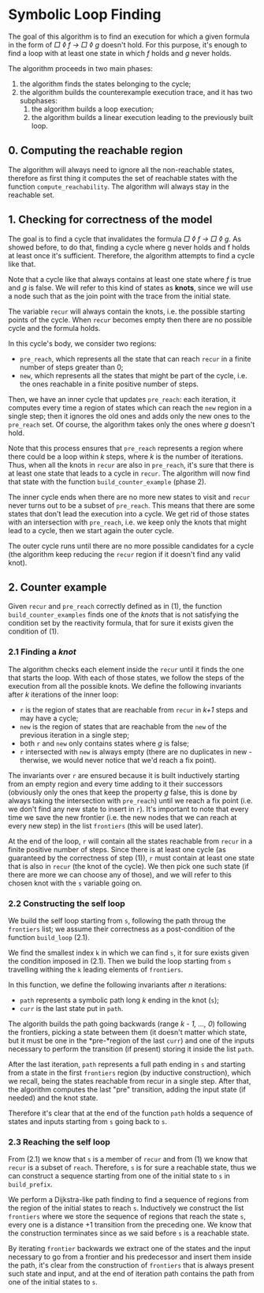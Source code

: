 # Symbolic Loop Finding

<!-- 1. obiettivo: trovare un controesemptio per la formula; 
il controesempio è una trace con un ciclo dove f è valida una volta e g mai.
- insieme di tutti gli stati ragg
- tra quali di questi stati f valida e g non valida: stati da cui può partire il ciclo; (precisare che anche se il loop parte prima del "nodo" troviamo lo stesso ciclo anche partendo da lì, ma ci arriviamo in maniera diversa)
- main loop:
    - recur = potential candidates for the cycle
    - pre reach = tutti gli stati che in n >= 1 passi possono raggiungere recur
    - new = sono tutti gli stati che stiamo analizzando ora (la pre in cui g non è valida)
    - 
--> 

The goal of this algorithm is to find an execution for which a given formula in the form of *□ ◊ f -> □ ◊ g* doesn't hold. For this purpose, it's enough to find a loop with at least one state in which *f* holds and *g* never holds.

The algorithm proceeds in two main phases:

1. the algorithm finds the states belonging to the cycle;
2. the algorithm builds the counterexample execution trace, and it has two subphases:
    1. the algorithm builds a loop execution;
    2. the algorithm builds a linear execution leading to the previously built loop.

## 0. Computing the reachable region

The algorithm will always need to ignore all the non-reachable states, therefore as first thing it computes the set of reachable states with the function `compute_reachability`. The algorithm will always stay in the reachable set.

## 1. Checking for correctness of the model

The goal is to find a cycle that invalidates the formula *□ ◊ f -> □ ◊ g*. As showed before, to do that, finding a cycle where g never holds and f holds at least once it's sufficient. Therefore, the algorithm attempts to find a cycle like that.

Note that a cycle like that always contains at least one state where *f* is true and *g* is false. We will refer to this kind of states as **knots**, since we will use a node such that as the join point with the trace from the initial state.

The variable `recur` will always contain the knots, i.e. the possible starting points of the cycle. When `recur` becomes empty then there are no possible cycle and the formula holds.

In this cycle's body, we consider two regions:

- `pre_reach`, which represents all the state that can reach `recur` in a finite number of steps greater than 0;
- `new`, which represents all the states that might be part of the cycle, i.e. the ones reachable in a finite positive number of steps.

Then, we have an inner cycle that updates `pre_reach`: each iteration, it computes every time a region of states which can reach the `new` region in a single step; then it ignores the old ones and adds only the new ones to the `pre_reach` set. Of course, the algorithm takes only the ones where *g* doesn't hold.

Note that this process ensures that `pre_reach` represents a region where there could be a loop within *k* steps, where *k* is the number of iterations. Thus, when all the knots in `recur` are also in `pre_reach`, it's sure that there is at least one state that leads to a cycle in `recur`. The algorithm will now find that state with the function `build_counter_example` (phase 2).

The inner cycle ends when there are no more new states to visit and `recur` never turns out to be a subset of `pre_reach`. This means that there are some states that don't lead the execution into a cycle. We get rid of those states with an intersection with `pre_reach`, i.e. we keep only the knots that might lead to a cycle, then we start again the outer cycle.

The outer cycle runs until there are no more possible candidates for a cycle (the algorithm keep reducing the `recur` region if it doesn't find any valid knot).

## 2. Counter example

Given `recur` and `pre_reach` correctly defined as in (1), the function
`build_counter_examples` finds one of the *knots* that is not satisfying the
condition set by the reactivity formula, that for sure it exists given the condition
of (1).

### 2.1 Finding a *knot*

The algorithm checks each element inside the `recur` until it finds the one that starts the loop. With each of those states, we follow the steps of the execution from all the possible knots. We define the following invariants after *k* iterations of the inner loop:

- `r` is the region of states that are reachable from `recur` in *k+1* steps and may have a cycle;
- `new` is the region of states that are reachable from the `new` of the previous iteration in a single step;
- both `r` and `new` only contains states where *g* is false;
- `r` intersected with `new` is always empty (there are no duplicates in new - therwise, we would never notice that we'd reach a fix point).

The invariants over `r` are ensured because it is built inductively starting from an
empty region and every time adding to it their successors (obviously only the ones that
keep the property *g* false, this is done by always taking the intersection with
`pre_reach`) until we reach a fix point (i.e. we don't find any new state to insert in 
`r`). It's important to note that every time we save the new frontier (i.e. the
new nodes that we can reach at every new step) in the list `frontiers` (this will
be used later).

At the end of the loop, `r` will contain all the states reachable from `recur` in a finite positive number of steps. Since there is at least one cycle (as guaranteed by the correctness of step (1)), `r` must contain at least one state that is also in `recur` (the knot of the cycle). We then pick one such state (if there are more we can choose any of those), and we will refer to this chosen knot with the `s` variable going on.

### 2.2 Constructing the self loop

We build the self loop starting from `s`, following the path throug the `frontiers` list; we assume
their correctness as a post-condition of the function `build_loop` (2.1).

We find the smallest index `k` in which we can find `s`, it for sure exists
given the condition imposed in (2.1). Then we build the loop starting from `s` travelling withing the `k` leading elements of `frontiers`.

In this function, we define the following invariants after *n* iterations:

- `path` represents a symbolic path long *k* ending in the knot (`s`);
- `curr` is the last state put in `path`.

The algorith builds the path going backwards
(range *k - 1, ..., 0*) following the frontiers, picking a state between them (it doesn't matter which state, but it must be one in the *pre-*region of the last `curr`) and 
one of the inputs necessary to perform the transition (if present) storing it inside the list `path`. 

After the last iteration, `path` represents a full path ending in `s` and starting from a state in the first `frontiers` region (by inductive construction), which we recall, being the states reachable from recur in a single step. After that, the algorithm computes the last "pre" transition, adding the input state (if needed) and the knot state.

Therefore it's clear that at the end of the function
`path` holds a sequence of states and inputs starting from `s` going back to `s`.

### 2.3 Reaching the self loop

From (2.1) we know that `s` is a member of `recur` and from (1) we know that
`recur` is a subset of `reach`. Therefore, `s` is for sure a reachable state, thus we can
construct a sequence starting from one of the initial state to `s` in
`build_prefix`.

We perform a Dijkstra-like path finding to find a sequence of regions from the
region of the initial states to reach `s`. Inductively we construct the list
`frontiers` where we store the sequence of regions that reach the state `s`,
every one is a distance +1 transition from the preceding one. We know that the
construction terminates since as we said before `s` is a reachable state.

By iterating `frontier` backwards we extract one of the states and the
input necessary to go from a frontier and his predecessor and insert them inside
the path, it's clear from the construction of `frontiers` that is always present
such state and input, and at the end of iteration path contains the path from
one of the initial states to `s`.
